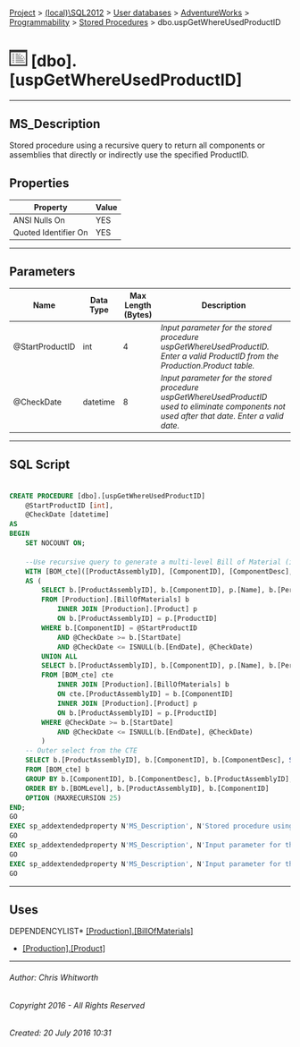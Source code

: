 #### 

[Project](../../../../../index.md) > [(local)\\SQL2012](../../../../index.md) > [User databases](../../../index.md) > [AdventureWorks](../../index.md) > [Programmability](../index.md) > [Stored Procedures](Stored_Procedures.md) > dbo.uspGetWhereUsedProductID

# ![Stored Procedures](../../../../../Images/StoredProcedure32.png) [dbo].[uspGetWhereUsedProductID]

---

## <a name="#description"></a>MS_Description

Stored procedure using a recursive query to return all components or assemblies that directly or indirectly use the specified ProductID.

## <a name="#properties"></a>Properties

| Property | Value |
|---|---|
| ANSI Nulls On | YES |
| Quoted Identifier On | YES |


---

## <a name="#parameters"></a>Parameters

| Name | Data Type | Max Length (Bytes) | Description |
|---|---|---|---|
| @StartProductID | int | 4 | _Input parameter for the stored procedure uspGetWhereUsedProductID. Enter a valid ProductID from the Production.Product table._ |
| @CheckDate | datetime | 8 | _Input parameter for the stored procedure uspGetWhereUsedProductID used to eliminate components not used after that date. Enter a valid date._ |


---

## <a name="#sqlscript"></a>SQL Script

```sql

CREATE PROCEDURE [dbo].[uspGetWhereUsedProductID]
    @StartProductID [int],
    @CheckDate [datetime]
AS
BEGIN
    SET NOCOUNT ON;

    --Use recursive query to generate a multi-level Bill of Material (i.e. all level 1 components of a level 0 assembly, all level 2 components of a level 1 assembly)
    WITH [BOM_cte]([ProductAssemblyID], [ComponentID], [ComponentDesc], [PerAssemblyQty], [StandardCost], [ListPrice], [BOMLevel], [RecursionLevel]) -- CTE name and columns
    AS (
        SELECT b.[ProductAssemblyID], b.[ComponentID], p.[Name], b.[PerAssemblyQty], p.[StandardCost], p.[ListPrice], b.[BOMLevel], 0 -- Get the initial list of components for the bike assembly
        FROM [Production].[BillOfMaterials] b
            INNER JOIN [Production].[Product] p 
            ON b.[ProductAssemblyID] = p.[ProductID] 
        WHERE b.[ComponentID] = @StartProductID 
            AND @CheckDate >= b.[StartDate] 
            AND @CheckDate <= ISNULL(b.[EndDate], @CheckDate)
        UNION ALL
        SELECT b.[ProductAssemblyID], b.[ComponentID], p.[Name], b.[PerAssemblyQty], p.[StandardCost], p.[ListPrice], b.[BOMLevel], [RecursionLevel] + 1 -- Join recursive member to anchor
        FROM [BOM_cte] cte
            INNER JOIN [Production].[BillOfMaterials] b 
            ON cte.[ProductAssemblyID] = b.[ComponentID]
            INNER JOIN [Production].[Product] p 
            ON b.[ProductAssemblyID] = p.[ProductID] 
        WHERE @CheckDate >= b.[StartDate] 
            AND @CheckDate <= ISNULL(b.[EndDate], @CheckDate)
        )
    -- Outer select from the CTE
    SELECT b.[ProductAssemblyID], b.[ComponentID], b.[ComponentDesc], SUM(b.[PerAssemblyQty]) AS [TotalQuantity] , b.[StandardCost], b.[ListPrice], b.[BOMLevel], b.[RecursionLevel]
    FROM [BOM_cte] b
    GROUP BY b.[ComponentID], b.[ComponentDesc], b.[ProductAssemblyID], b.[BOMLevel], b.[RecursionLevel], b.[StandardCost], b.[ListPrice]
    ORDER BY b.[BOMLevel], b.[ProductAssemblyID], b.[ComponentID]
    OPTION (MAXRECURSION 25) 
END;
GO
EXEC sp_addextendedproperty N'MS_Description', N'Stored procedure using a recursive query to return all components or assemblies that directly or indirectly use the specified ProductID.', 'SCHEMA', N'dbo', 'PROCEDURE', N'uspGetWhereUsedProductID', NULL, NULL
GO
EXEC sp_addextendedproperty N'MS_Description', N'Input parameter for the stored procedure uspGetWhereUsedProductID used to eliminate components not used after that date. Enter a valid date.', 'SCHEMA', N'dbo', 'PROCEDURE', N'uspGetWhereUsedProductID', 'PARAMETER', N'@CheckDate'
GO
EXEC sp_addextendedproperty N'MS_Description', N'Input parameter for the stored procedure uspGetWhereUsedProductID. Enter a valid ProductID from the Production.Product table.', 'SCHEMA', N'dbo', 'PROCEDURE', N'uspGetWhereUsedProductID', 'PARAMETER', N'@StartProductID'
GO

```


---

## <a name="#uses"></a>Uses

DEPENDENCYLIST* [[Production].[BillOfMaterials]](../../Tables/BillOfMaterials.md)
* [[Production].[Product]](../../Tables/Product.md)


---

###### Author:  Chris Whitworth

###### Copyright 2016 - All Rights Reserved

###### Created: 20 July 2016 10:31

